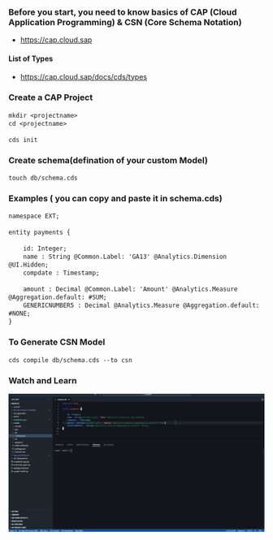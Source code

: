 
### Before you start, you need to know basics of CAP (Cloud Application Programming) & CSN (Core Schema Notation)

* https://cap.cloud.sap




#### List of Types
* https://cap.cloud.sap/docs/cds/types




### Create a CAP Project

```
mkdir <projectname>
cd <projectname>

cds init
```

### Create schema(defination of your custom Model)

```
touch db/schema.cds
```

### Examples ( you can copy and paste it in schema.cds)
```
namespace EXT;

entity payments {

    id: Integer;
    name : String @Common.Label: 'GA13' @Analytics.Dimension @UI.Hidden;
    compdate : Timestamp;

    amount : Decimal @Common.Label: 'Amount' @Analytics.Measure @Aggregation.default: #SUM;
    GENERICNUMBER5 : Decimal @Analytics.Measure @Aggregation.default: #NONE;
}
```



### To Generate CSN Model

```
cds compile db/schema.cds --to csn
```


### Watch and Learn
![Watch to Generate](https://github.com/yogananda-muthaiah/SAP-Sucessfactors-Incentive-Management/blob/main/Integrations/images/2024-11-19_16-35-38.gif)
